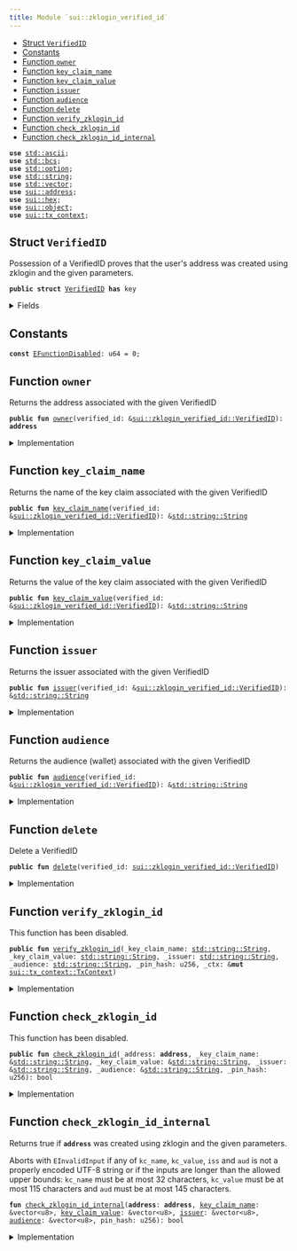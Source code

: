 ```yaml
---
title: Module `sui::zklogin_verified_id`
---
```




-  [Struct `VerifiedID`](#sui_zklogin_verified_id_VerifiedID)
-  [Constants](#@Constants_0)
-  [Function `owner`](#sui_zklogin_verified_id_owner)
-  [Function `key_claim_name`](#sui_zklogin_verified_id_key_claim_name)
-  [Function `key_claim_value`](#sui_zklogin_verified_id_key_claim_value)
-  [Function `issuer`](#sui_zklogin_verified_id_issuer)
-  [Function `audience`](#sui_zklogin_verified_id_audience)
-  [Function `delete`](#sui_zklogin_verified_id_delete)
-  [Function `verify_zklogin_id`](#sui_zklogin_verified_id_verify_zklogin_id)
-  [Function `check_zklogin_id`](#sui_zklogin_verified_id_check_zklogin_id)
-  [Function `check_zklogin_id_internal`](#sui_zklogin_verified_id_check_zklogin_id_internal)


<pre><code><b>use</b> <a href="../std/ascii.md#std_ascii">std::ascii</a>;
<b>use</b> <a href="../std/bcs.md#std_bcs">std::bcs</a>;
<b>use</b> <a href="../std/option.md#std_option">std::option</a>;
<b>use</b> <a href="../std/string.md#std_string">std::string</a>;
<b>use</b> <a href="../std/vector.md#std_vector">std::vector</a>;
<b>use</b> <a href="../sui/address.md#sui_address">sui::address</a>;
<b>use</b> <a href="../sui/hex.md#sui_hex">sui::hex</a>;
<b>use</b> <a href="../sui/object.md#sui_object">sui::object</a>;
<b>use</b> <a href="../sui/tx_context.md#sui_tx_context">sui::tx_context</a>;
</code></pre>



<a name="sui_zklogin_verified_id_VerifiedID"></a>

## Struct `VerifiedID`

Possession of a VerifiedID proves that the user's address was created using zklogin and the given parameters.


<pre><code><b>public</b> <b>struct</b> <a href="../sui/zklogin_verified_id.md#sui_zklogin_verified_id_VerifiedID">VerifiedID</a> <b>has</b> key
</code></pre>



<details>
<summary>Fields</summary>


<dl>
<dt>
<code>id: <a href="../sui/object.md#sui_object_UID">sui::object::UID</a></code>
</dt>
<dd>
 The ID of this VerifiedID
</dd>
<dt>
<code><a href="../sui/zklogin_verified_id.md#sui_zklogin_verified_id_owner">owner</a>: <b>address</b></code>
</dt>
<dd>
 The address this VerifiedID is associated with
</dd>
<dt>
<code><a href="../sui/zklogin_verified_id.md#sui_zklogin_verified_id_key_claim_name">key_claim_name</a>: <a href="../std/string.md#std_string_String">std::string::String</a></code>
</dt>
<dd>
 The name of the key claim
</dd>
<dt>
<code><a href="../sui/zklogin_verified_id.md#sui_zklogin_verified_id_key_claim_value">key_claim_value</a>: <a href="../std/string.md#std_string_String">std::string::String</a></code>
</dt>
<dd>
 The value of the key claim
</dd>
<dt>
<code><a href="../sui/zklogin_verified_id.md#sui_zklogin_verified_id_issuer">issuer</a>: <a href="../std/string.md#std_string_String">std::string::String</a></code>
</dt>
<dd>
 The issuer
</dd>
<dt>
<code><a href="../sui/zklogin_verified_id.md#sui_zklogin_verified_id_audience">audience</a>: <a href="../std/string.md#std_string_String">std::string::String</a></code>
</dt>
<dd>
 The audience (wallet)
</dd>
</dl>


</details>

<a name="@Constants_0"></a>

## Constants


<a name="sui_zklogin_verified_id_EFunctionDisabled"></a>



<pre><code><b>const</b> <a href="../sui/zklogin_verified_id.md#sui_zklogin_verified_id_EFunctionDisabled">EFunctionDisabled</a>: u64 = 0;
</code></pre>



<a name="sui_zklogin_verified_id_owner"></a>

## Function `owner`

Returns the address associated with the given VerifiedID


<pre><code><b>public</b> <b>fun</b> <a href="../sui/zklogin_verified_id.md#sui_zklogin_verified_id_owner">owner</a>(verified_id: &<a href="../sui/zklogin_verified_id.md#sui_zklogin_verified_id_VerifiedID">sui::zklogin_verified_id::VerifiedID</a>): <b>address</b>
</code></pre>



<details>
<summary>Implementation</summary>


<pre><code><b>public</b> <b>fun</b> <a href="../sui/zklogin_verified_id.md#sui_zklogin_verified_id_owner">owner</a>(verified_id: &<a href="../sui/zklogin_verified_id.md#sui_zklogin_verified_id_VerifiedID">VerifiedID</a>): <b>address</b> {
    verified_id.<a href="../sui/zklogin_verified_id.md#sui_zklogin_verified_id_owner">owner</a>
}
</code></pre>



</details>

<a name="sui_zklogin_verified_id_key_claim_name"></a>

## Function `key_claim_name`

Returns the name of the key claim associated with the given VerifiedID


<pre><code><b>public</b> <b>fun</b> <a href="../sui/zklogin_verified_id.md#sui_zklogin_verified_id_key_claim_name">key_claim_name</a>(verified_id: &<a href="../sui/zklogin_verified_id.md#sui_zklogin_verified_id_VerifiedID">sui::zklogin_verified_id::VerifiedID</a>): &<a href="../std/string.md#std_string_String">std::string::String</a>
</code></pre>



<details>
<summary>Implementation</summary>


<pre><code><b>public</b> <b>fun</b> <a href="../sui/zklogin_verified_id.md#sui_zklogin_verified_id_key_claim_name">key_claim_name</a>(verified_id: &<a href="../sui/zklogin_verified_id.md#sui_zklogin_verified_id_VerifiedID">VerifiedID</a>): &String {
    &verified_id.<a href="../sui/zklogin_verified_id.md#sui_zklogin_verified_id_key_claim_name">key_claim_name</a>
}
</code></pre>



</details>

<a name="sui_zklogin_verified_id_key_claim_value"></a>

## Function `key_claim_value`

Returns the value of the key claim associated with the given VerifiedID


<pre><code><b>public</b> <b>fun</b> <a href="../sui/zklogin_verified_id.md#sui_zklogin_verified_id_key_claim_value">key_claim_value</a>(verified_id: &<a href="../sui/zklogin_verified_id.md#sui_zklogin_verified_id_VerifiedID">sui::zklogin_verified_id::VerifiedID</a>): &<a href="../std/string.md#std_string_String">std::string::String</a>
</code></pre>



<details>
<summary>Implementation</summary>


<pre><code><b>public</b> <b>fun</b> <a href="../sui/zklogin_verified_id.md#sui_zklogin_verified_id_key_claim_value">key_claim_value</a>(verified_id: &<a href="../sui/zklogin_verified_id.md#sui_zklogin_verified_id_VerifiedID">VerifiedID</a>): &String {
    &verified_id.<a href="../sui/zklogin_verified_id.md#sui_zklogin_verified_id_key_claim_value">key_claim_value</a>
}
</code></pre>



</details>

<a name="sui_zklogin_verified_id_issuer"></a>

## Function `issuer`

Returns the issuer associated with the given VerifiedID


<pre><code><b>public</b> <b>fun</b> <a href="../sui/zklogin_verified_id.md#sui_zklogin_verified_id_issuer">issuer</a>(verified_id: &<a href="../sui/zklogin_verified_id.md#sui_zklogin_verified_id_VerifiedID">sui::zklogin_verified_id::VerifiedID</a>): &<a href="../std/string.md#std_string_String">std::string::String</a>
</code></pre>



<details>
<summary>Implementation</summary>


<pre><code><b>public</b> <b>fun</b> <a href="../sui/zklogin_verified_id.md#sui_zklogin_verified_id_issuer">issuer</a>(verified_id: &<a href="../sui/zklogin_verified_id.md#sui_zklogin_verified_id_VerifiedID">VerifiedID</a>): &String {
    &verified_id.<a href="../sui/zklogin_verified_id.md#sui_zklogin_verified_id_issuer">issuer</a>
}
</code></pre>



</details>

<a name="sui_zklogin_verified_id_audience"></a>

## Function `audience`

Returns the audience (wallet) associated with the given VerifiedID


<pre><code><b>public</b> <b>fun</b> <a href="../sui/zklogin_verified_id.md#sui_zklogin_verified_id_audience">audience</a>(verified_id: &<a href="../sui/zklogin_verified_id.md#sui_zklogin_verified_id_VerifiedID">sui::zklogin_verified_id::VerifiedID</a>): &<a href="../std/string.md#std_string_String">std::string::String</a>
</code></pre>



<details>
<summary>Implementation</summary>


<pre><code><b>public</b> <b>fun</b> <a href="../sui/zklogin_verified_id.md#sui_zklogin_verified_id_audience">audience</a>(verified_id: &<a href="../sui/zklogin_verified_id.md#sui_zklogin_verified_id_VerifiedID">VerifiedID</a>): &String {
    &verified_id.<a href="../sui/zklogin_verified_id.md#sui_zklogin_verified_id_audience">audience</a>
}
</code></pre>



</details>

<a name="sui_zklogin_verified_id_delete"></a>

## Function `delete`

Delete a VerifiedID


<pre><code><b>public</b> <b>fun</b> <a href="../sui/zklogin_verified_id.md#sui_zklogin_verified_id_delete">delete</a>(verified_id: <a href="../sui/zklogin_verified_id.md#sui_zklogin_verified_id_VerifiedID">sui::zklogin_verified_id::VerifiedID</a>)
</code></pre>



<details>
<summary>Implementation</summary>


<pre><code><b>public</b> <b>fun</b> <a href="../sui/zklogin_verified_id.md#sui_zklogin_verified_id_delete">delete</a>(verified_id: <a href="../sui/zklogin_verified_id.md#sui_zklogin_verified_id_VerifiedID">VerifiedID</a>) {
    <b>let</b> <a href="../sui/zklogin_verified_id.md#sui_zklogin_verified_id_VerifiedID">VerifiedID</a> { id, <a href="../sui/zklogin_verified_id.md#sui_zklogin_verified_id_owner">owner</a>: _, <a href="../sui/zklogin_verified_id.md#sui_zklogin_verified_id_key_claim_name">key_claim_name</a>: _, <a href="../sui/zklogin_verified_id.md#sui_zklogin_verified_id_key_claim_value">key_claim_value</a>: _, <a href="../sui/zklogin_verified_id.md#sui_zklogin_verified_id_issuer">issuer</a>: _, <a href="../sui/zklogin_verified_id.md#sui_zklogin_verified_id_audience">audience</a>: _ } =
        verified_id;
    id.<a href="../sui/zklogin_verified_id.md#sui_zklogin_verified_id_delete">delete</a>();
}
</code></pre>



</details>

<a name="sui_zklogin_verified_id_verify_zklogin_id"></a>

## Function `verify_zklogin_id`

This function has been disabled.


<pre><code><b>public</b> <b>fun</b> <a href="../sui/zklogin_verified_id.md#sui_zklogin_verified_id_verify_zklogin_id">verify_zklogin_id</a>(_key_claim_name: <a href="../std/string.md#std_string_String">std::string::String</a>, _key_claim_value: <a href="../std/string.md#std_string_String">std::string::String</a>, _issuer: <a href="../std/string.md#std_string_String">std::string::String</a>, _audience: <a href="../std/string.md#std_string_String">std::string::String</a>, _pin_hash: u256, _ctx: &<b>mut</b> <a href="../sui/tx_context.md#sui_tx_context_TxContext">sui::tx_context::TxContext</a>)
</code></pre>



<details>
<summary>Implementation</summary>


<pre><code><b>public</b> <b>fun</b> <a href="../sui/zklogin_verified_id.md#sui_zklogin_verified_id_verify_zklogin_id">verify_zklogin_id</a>(
    _key_claim_name: String,
    _key_claim_value: String,
    _issuer: String,
    _audience: String,
    _pin_hash: u256,
    _ctx: &<b>mut</b> TxContext,
) {
    <b>assert</b>!(<b>false</b>, <a href="../sui/zklogin_verified_id.md#sui_zklogin_verified_id_EFunctionDisabled">EFunctionDisabled</a>);
}
</code></pre>



</details>

<a name="sui_zklogin_verified_id_check_zklogin_id"></a>

## Function `check_zklogin_id`

This function has been disabled.


<pre><code><b>public</b> <b>fun</b> <a href="../sui/zklogin_verified_id.md#sui_zklogin_verified_id_check_zklogin_id">check_zklogin_id</a>(_address: <b>address</b>, _key_claim_name: &<a href="../std/string.md#std_string_String">std::string::String</a>, _key_claim_value: &<a href="../std/string.md#std_string_String">std::string::String</a>, _issuer: &<a href="../std/string.md#std_string_String">std::string::String</a>, _audience: &<a href="../std/string.md#std_string_String">std::string::String</a>, _pin_hash: u256): bool
</code></pre>



<details>
<summary>Implementation</summary>


<pre><code><b>public</b> <b>fun</b> <a href="../sui/zklogin_verified_id.md#sui_zklogin_verified_id_check_zklogin_id">check_zklogin_id</a>(
    _address: <b>address</b>,
    _key_claim_name: &String,
    _key_claim_value: &String,
    _issuer: &String,
    _audience: &String,
    _pin_hash: u256,
): bool {
    <b>assert</b>!(<b>false</b>, <a href="../sui/zklogin_verified_id.md#sui_zklogin_verified_id_EFunctionDisabled">EFunctionDisabled</a>);
    <b>false</b>
}
</code></pre>



</details>

<a name="sui_zklogin_verified_id_check_zklogin_id_internal"></a>

## Function `check_zklogin_id_internal`

Returns true if <code><b>address</b></code> was created using zklogin and the given parameters.

Aborts with <code>EInvalidInput</code> if any of <code>kc_name</code>, <code>kc_value</code>, <code>iss</code> and <code>aud</code> is not a properly encoded UTF-8
string or if the inputs are longer than the allowed upper bounds: <code>kc_name</code> must be at most 32 characters,
<code>kc_value</code> must be at most 115 characters and <code>aud</code> must be at most 145 characters.


<pre><code><b>fun</b> <a href="../sui/zklogin_verified_id.md#sui_zklogin_verified_id_check_zklogin_id_internal">check_zklogin_id_internal</a>(<b>address</b>: <b>address</b>, <a href="../sui/zklogin_verified_id.md#sui_zklogin_verified_id_key_claim_name">key_claim_name</a>: &vector&lt;u8&gt;, <a href="../sui/zklogin_verified_id.md#sui_zklogin_verified_id_key_claim_value">key_claim_value</a>: &vector&lt;u8&gt;, <a href="../sui/zklogin_verified_id.md#sui_zklogin_verified_id_issuer">issuer</a>: &vector&lt;u8&gt;, <a href="../sui/zklogin_verified_id.md#sui_zklogin_verified_id_audience">audience</a>: &vector&lt;u8&gt;, pin_hash: u256): bool
</code></pre>



<details>
<summary>Implementation</summary>


<pre><code><b>native</b> <b>fun</b> <a href="../sui/zklogin_verified_id.md#sui_zklogin_verified_id_check_zklogin_id_internal">check_zklogin_id_internal</a>(
    <b>address</b>: <b>address</b>,
    <a href="../sui/zklogin_verified_id.md#sui_zklogin_verified_id_key_claim_name">key_claim_name</a>: &vector&lt;u8&gt;,
    <a href="../sui/zklogin_verified_id.md#sui_zklogin_verified_id_key_claim_value">key_claim_value</a>: &vector&lt;u8&gt;,
    <a href="../sui/zklogin_verified_id.md#sui_zklogin_verified_id_issuer">issuer</a>: &vector&lt;u8&gt;,
    <a href="../sui/zklogin_verified_id.md#sui_zklogin_verified_id_audience">audience</a>: &vector&lt;u8&gt;,
    pin_hash: u256,
): bool;
</code></pre>



</details>
